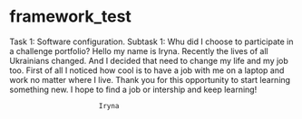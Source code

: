 # framework_test
Task 1: Software configuration.
Subtask 1: Whu did I choose to participate in a challenge portfolio? 
Hello my name is Iryna. 
Recently the lives of all Ukrainians changed.
And I decided that need to change my life and my job too.
First of all I noticed how cool is to have a job with me 
on a laptop and work no matter where I live.
Thank you for this opportunity to start learning something new.
I hope to find a job or intership and keep learning!


                          Iryna